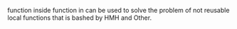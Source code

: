 function inside function in can be used to solve the problem of not reusable local functions that is bashed by HMH and Other.
